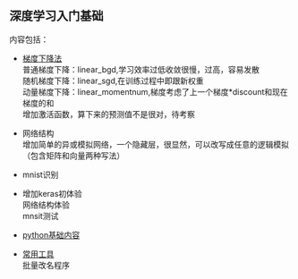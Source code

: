 ﻿## 深度学习入门基础

内容包括：
* [梯度下降法](https://github.com/leekaka/deep_net/tree/master/gradient_descent)
  </br>普通梯度下降：linear_bgd,学习效率过低收敛很慢，过高，容易发散
  </br>随机梯度下降：linear_sgd,在训练过程中即跟新权重
  </br>动量梯度下降：linear_momentnum,梯度考虑了上一个梯度*discount和现在梯度的和
  </br>增加激活函数，算下来的预测值不是很对，待考察
  
* 网络结构
  </br>增加简单的异或模拟网络，一个隐藏层，很显然，可以改写成任意的逻辑模拟（包含矩阵和向量两种写法）
* mnist识别

* 增加keras初体验
  </br>网络结构体验
  </br> mnsit测试
   
* [python基础内容](https://github.com/leekaka/deep_net/tree/master/basic_python)

* [常用工具](https://github.com/leekaka/deep_net/tree/master/common_tools)
  </br> 批量改名程序
